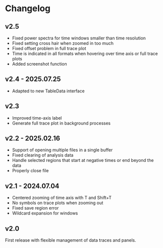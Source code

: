 # Changelog

## v2.5

- Fixed power spectra for time windows smaller than time resolution
- Fixed setting cross hair when zoomed in too much
- Fixed offset problem in full trace plot
- Time is indicated in all formats when hovering over time axis or
  full trace plots
- Added screenshot function


## v2.4 - 2025.07.25

- Adapted to new TableData interface


## v2.3

- Improved time-axis label
- Generate full trace plot in background processes


## v2.2 - 2025.02.16

- Support of opening multiple files in a single buffer
- Fixed clearing of analysis data
- Handle selected regions that start at negative times or end beyond the data
- Properly close file


## v2.1 - 2024.07.04

- Centered zooming of time axis with T and Shift+T
- No symbols on trace plots when zooming out
- Fixed save region error
- Wildcard expansion for windows


## v2.0

First release with flexible management of data traces and panels.

